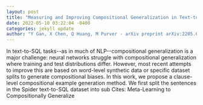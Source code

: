 ```yaml
--- 
layout: post 
title: "Measuring and Improving Compositional Generalization in Text-to-SQL via Component Alignment" 
date: 2022-05-10 03:22:04 -0400 
categories: jekyll update 
author: "Y Gan, X Chen, Q Huang, M Purver - arXiv preprint arXiv:2205.02054, 2022" 
--- 
```

In text-to-SQL tasks--as in much of NLP--compositional generalization is a major challenge: neural networks struggle with compositional generalization where training and test distributions differ. However, most recent attempts to improve this are based on word-level synthetic data or specific dataset splits to generate compositional biases. In this work, we propose a clause-level compositional example generation method. We first split the sentences in the Spider text-to-SQL dataset into sub Cites: Meta-Learning to Compositionally Generalize